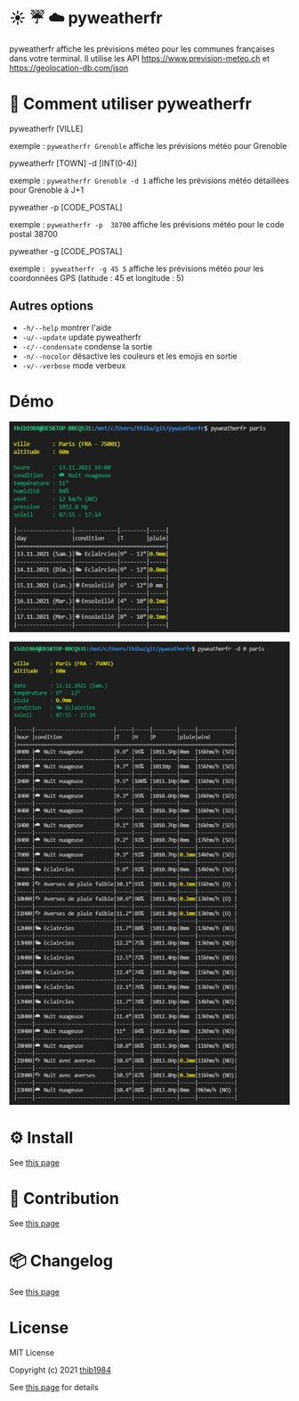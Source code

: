# :sunny: :umbrella: :cloud: pyweatherfr

pyweatherfr affiche les prévisions méteo pour les communes françaises dans votre terminal. Il utilise les API https://www.prevision-meteo.ch et https://geolocation-db.com/json


# 🚀 Comment utiliser **pyweatherfr**

pyweatherfr \[VILLE\]

exemple : ``pyweatherfr Grenoble`` affiche les prévisions météo pour Grenoble

pyweatherfr \[TOWN\] -d [INT(0-4)]

exemple : ``pyweatherfr Grenoble -d 1`` affiche les prévisions météo détaillées pour Grenoble à J+1

pyweather -p \[CODE_POSTAL\]

exemple : ``pyweatherfr -p  38700`` affiche les prévisions météo pour le code postal 38700

pyweather -g \[CODE_POSTAL\]

exemple : `` pyweatherfr -g 45 5`` affiche les prévisions météo pour les coordonnées GPS (latitude : 45 et longitude : 5)


## Autres options

  - ``-h/--help``    montrer l'aide
  - ``-u/--update``  update pyweatherfr
  - ``-c/--condensate``  condense la sortie
  - ``-n/--nocolor``  désactive les couleurs et les emojis en sortie
  - ``-v/--verbose``  mode verbeux

# Démo

![image](./demo_01.png)

![image](./demo_02.png)

# ⚙️ Install

See [this page](INSTALL.md)

# :construction_worker: Contribution

See [this page](CONTRIBUTING.md)

# :package: Changelog

See [this page](CHANGELOG.md)


# License

MIT License

Copyright (c) 2021 [thib1984](https://github.com/thib1984)

See [this page](LICENSE.txt) for details

